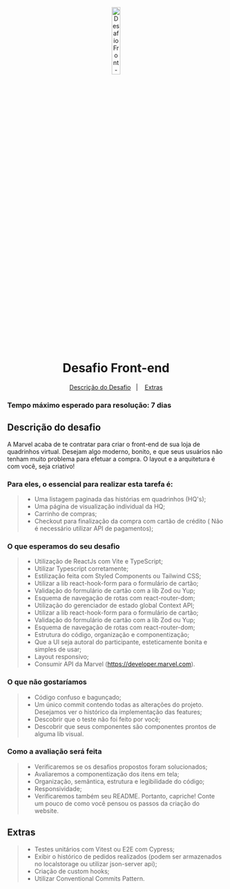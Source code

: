 <div align="center">
  <img alt="Desafio Front-end" title="Desafio Front-end" src="https://garantia.inmediam.com.br//assets/logoInmediamCores-bc0eeaaa.svg" width="20%" />
</div>
<h1 align="center">
    Desafio Front-end
</h1>

<p align="center">
  <a href="#descrição-do-desafio">Descrição do Desafio</a>&nbsp;&nbsp;&nbsp;|&nbsp;&nbsp;&nbsp;
  <a href="#extras">Extras</a>

### Tempo máximo esperado para resolução: 7 dias

## Descrição do desafio

A Marvel acaba de te contratar para criar o front-end de sua loja de quadrinhos
virtual. Desejam algo moderno, bonito, e que seus usuários não tenham muito
problema para efetuar a compra. O layout e a arquitetura é com você, seja criativo!

### Para eles, o essencial para realizar esta tarefa é:
> - Uma listagem paginada das histórias em quadrinhos (HQ's);
> - Uma página de visualização individual da HQ;
> - Carrinho de compras;
> - Checkout para finalização da compra com cartão de crédito ( Não é necessário utilizar API de pagamentos);

### O que esperamos do seu desafio

> - Utilização de ReactJs com Vite e TypeScript;
> - Utilizar Typescript corretamente;
> - Estilização feita com Styled Components ou Tailwind CSS;
> - Utilizar a lib react-hook-form para o formulário de cartão;
> - Validação do formulário de cartão com a lib Zod ou Yup;
> - Esquema de navegação de rotas com react-router-dom;
> - Utilização do gerenciador de estado global Context API;
> - Utilizar a lib react-hook-form para o formulário de cartão;
> - Validação do formulário de cartão com a lib Zod ou Yup;
> - Esquema de navegação de rotas com react-router-dom;
> - Estrutura do código, organização e componentização;
> - Que a UI seja autoral do participante, esteticamente bonita e simples de usar;
> - Layout responsivo;
> - Consumir API da Marvel (<a target="_blank" href="https://developer.marvel.com">https://developer.marvel.com</a>).

### O que não gostaríamos

> - Código confuso e bagunçado;
> - Um único commit contendo todas as alterações do projeto. Desejamos ver o
histórico da implementação das features;
> - Descobrir que o teste não foi feito por você;
> - Descobrir que seus componentes são componentes prontos de alguma lib
visual.

### Como a avaliação será feita

> - Verificaremos se os desafios propostos foram solucionados;
> - Avaliaremos a componentização dos itens em tela;
> - Organização, semântica, estrutura e legibilidade do código;
> - Responsividade;
> - Verificaremos também seu README. Portanto, capriche! Conte um pouco de
como você pensou os passos da criação do website.

## Extras
> - Testes unitários com Vitest ou E2E com Cypress;
> - Exibir o histórico de pedidos realizados (podem ser armazenados no localstorage ou utilizar json-server api);
> - Criação de custom hooks;
> - Utilizar Conventional Commits Pattern.
